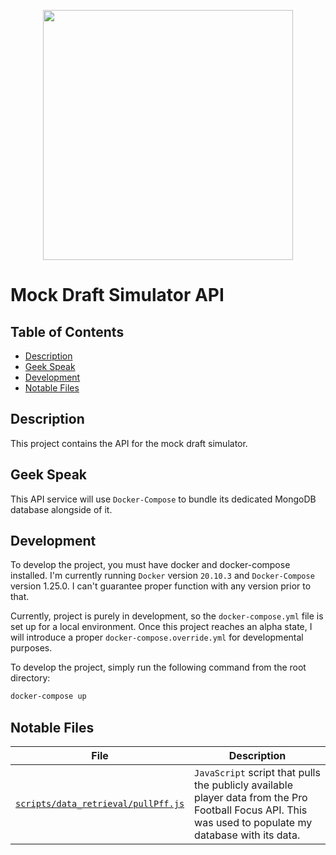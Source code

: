 <!--lint disable no-literal-urls-->
<p align="center">
  <img
      src="https://upload.wikimedia.org/wikipedia/en/thumb/8/80/NFL_Draft_logo.svg/1200px-NFL_Draft_logo.svg.png"
      width="400"
   />
</p>

# Mock Draft Simulator API <!-- omit in toc -->
## Table of Contents <!-- omit in toc -->
- [Description](#description)
- [Geek Speak](#geek-speak)
- [Development](#development)
- [Notable Files](#notable-files)

## Description

This project contains the API for the mock draft simulator.

## Geek Speak
This API service will use `Docker-Compose` to bundle its dedicated MongoDB database alongside of it.

## Development

To develop the project, you must have docker and docker-compose installed. I'm currently running `Docker` version `20.10.3` and `Docker-Compose` version 1.25.0. I can't guarantee proper function with any version prior to that.

Currently, project is purely in development, so the `docker-compose.yml` file is set up for a local environment. Once this project reaches an alpha state, I will introduce a proper `docker-compose.override.yml` for developmental purposes.

To develop the project, simply run the following command from the root directory:
```bash
docker-compose up
```

## Notable Files

| File | Description |
|-|-|
| [`scripts/data_retrieval/pullPff.js`](scripts/data_retrieval/pullPff.js) | `JavaScript` script that pulls the publicly available player data from the Pro Football Focus API. This was used to populate my database with its data. |
